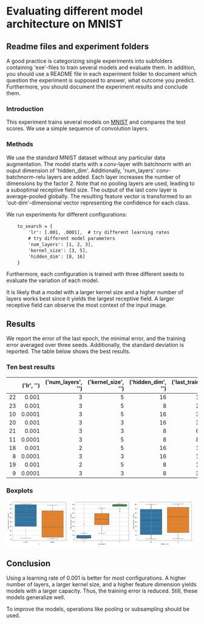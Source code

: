 # Evaluating different model architecture on MNIST

## Readme files and experiment folders

A good practice is categorizing single experiments into subfolders containing 'exe'-files to train several models and evaluate them. In addition, you should use a README file in each experiment folder to document which question the experiment is supposed to answer, what outcome you predict. Furthermore, you should document the experiment results and conclude them.

### Introduction

This experiment trains several models on [MNIST](http://yann.lecun.com/exdb/mnist/) and compares the test scores. We use a simple sequence of convolution layers. 

### Methods

We use the standard MNIST dataset without any particular data augmentation.
The model starts with a conv-layer with batchnorm with an ouput dimension of 'hidden_dim'. Additionally, 'num_layers' conv-batchnorm-relu layers are added. Each layer increases the number of dimensions by the factor 2.
Note that no pooling layers are used, leading to a suboptimal receptive field size.
The output of the last conv layer is average-pooled globally. The resulting feature vector is transformed to an 'out-dim'-dimensional vector representing the confidence for each class.

We run experiments for different configurations:

```
    to_search = {
        'lr': [.001, .0001],  # try different learning rates
        # try different model parameters
        'num_layers': [1, 2, 3],
        'kernel_size': [3, 5],
        'hidden_dim': [8, 16]
    }
```

Furthermore, each configuration is trained with three different seeds to evaluate the variation of each model.

It is likely that a model with a larger kernel size and a higher number of layers works best since it yields the largest receptive field. A larger receptive field can observe the most context of the input image.

## Results

We report the error of the last epoch, the minimal error, and the training error averaged over three seeds. Additionally, the standard deviation is reported. The table below shows the best results.

### Ten best results

|    |   ('lr', '') |   ('num_layers', '') |   ('kernel_size', '') |   ('hidden_dim', '') |   ('last_train_error', 'mean') |   ('last_train_error', 'std') |   ('last_val_error', 'mean') |   ('last_val_error', 'std') |   ('min_val_error', 'mean') |   ('min_val_error', 'std') |
|---:|-------------:|---------------------:|----------------------:|---------------------:|-------------------------------:|------------------------------:|-----------------------------:|----------------------------:|----------------------------:|---------------------------:|
| 22 |       0.001  |                    3 |                     5 |                   16 |                        1.15833 |                      0.043589 |                      1.17333 |                   0.0152753 |                     1.14333 |                  0.0450925 |
| 23 |       0.001  |                    3 |                     5 |                    8 |                        2.18611 |                      0.106175 |                      1.87667 |                   0.193993  |                     1.87667 |                  0.193993  |
| 10 |       0.0001 |                    3 |                     5 |                   16 |                        3.87111 |                      0.037056 |                      3.18333 |                   0.0404145 |                     3.18333 |                  0.0404145 |
| 20 |       0.001  |                    3 |                     3 |                   16 |                        3.55722 |                      0.118243 |                      3.33667 |                   0.119304  |                     3.27    |                  0.155242  |
| 21 |       0.001  |                    3 |                     3 |                    8 |                        6.48778 |                      0.329584 |                      5.61    |                   0.321403  |                     5.54    |                  0.363731  |
| 11 |       0.0001 |                    3 |                     5 |                    8 |                        8.80333 |                      0.356452 |                      7.7     |                   0.155242  |                     7.69667 |                  0.150111  |
| 18 |       0.001  |                    2 |                     5 |                   16 |                       14.9283  |                      0.777069 |                     13.8     |                   0.641561  |                    13.8     |                  0.641561  |
|  8 |       0.0001 |                    3 |                     3 |                   16 |                       16.2689  |                      1.35493  |                     14.6033  |                   1.539     |                    14.6033  |                  1.539     |
| 19 |       0.001  |                    2 |                     5 |                    8 |                       19.8439  |                      0.517763 |                     18.4667  |                   0.488399  |                    18.3333  |                  0.714516  |
|  9 |       0.0001 |                    3 |                     3 |                    8 |                       36.3606  |                      0.481913 |                     34.7133  |                   0.275015  |                    34.7133  |                  0.275015  |

### Boxplots


<p float="left">
  <img src="boxplots/bp_lr_('last_val_error', 'mean').png" width="32%" />
  <img src="boxplots/bp_num_layers_('last_val_error', 'mean').png" width="32%" />
  <img src="boxplots/bp_hidden_dim_('last_val_error', 'mean').png" width="32%" />
</p>

## Conclusion

Using a learning rate of 0.001 is better for most configurations. A higher number of layers, a larger kernel size, and a higher feature dimension yields models with a larger capacity. Thus, the training error is reduced. Still, these models generalize well. 

To improve the models, operations like pooling or subsampling should be used. 